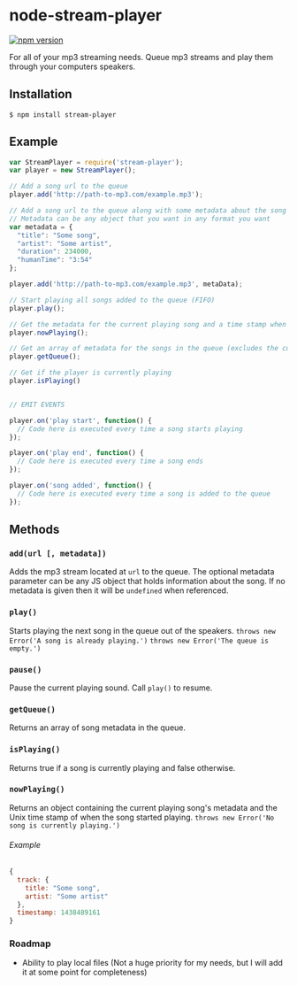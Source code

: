 # node-stream-player
[![npm version](https://badge.fury.io/js/stream-player.svg)](http://badge.fury.io/js/stream-player)

For all of your mp3 streaming needs. Queue mp3 streams and play them through your computers speakers.

## Installation
```
$ npm install stream-player
```

## Example
```javascript
var StreamPlayer = require('stream-player');
var player = new StreamPlayer();

// Add a song url to the queue
player.add('http://path-to-mp3.com/example.mp3');

// Add a song url to the queue along with some metadata about the song
// Metadata can be any object that you want in any format you want
var metadata = {
  "title": "Some song",
  "artist": "Some artist",
  "duration": 234000,
  "humanTime": "3:54"
};

player.add('http://path-to-mp3.com/example.mp3', metaData);

// Start playing all songs added to the queue (FIFO)
player.play();

// Get the metadata for the current playing song and a time stamp when it started playing
player.nowPlaying();

// Get an array of metadata for the songs in the queue (excludes the current playing song)
player.getQueue();

// Get if the player is currently playing
player.isPlaying()


// EMIT EVENTS

player.on('play start', function() {
  // Code here is executed every time a song starts playing
});

player.on('play end', function() {
  // Code here is executed every time a song ends
});

player.on('song added', function() {
  // Code here is executed every time a song is added to the queue
});

```
## Methods
### `add(url [, metadata])`
Adds the mp3 stream located at `url` to the queue. The optional metadata parameter can be any JS object that holds information about the song. If no metadata is given then it will be `undefined` when referenced.
### `play()`
Starts playing the next song in the queue out of the speakers.
`throws new Error('A song is already playing.')`
`throws new Error('The queue is empty.')`
### `pause()`
Pause the current playing sound. Call `play()` to resume.
### `getQueue()`
Returns an array of song metadata in the queue.
### `isPlaying()`
Returns true if a song is currently playing and false otherwise.
### `nowPlaying()`
Returns an object containing the current playing song's metadata and the Unix time stamp of when the song started playing.
`throws new Error('No song is currently playing.')`
###### Example
```javascript
{
  track: {
    title: "Some song",
    artist: "Some artist"
  },
  timestamp: 1438489161
}
```



### Roadmap
- Ability to play local files (Not a huge priority for my needs, but I will add it at some point for completeness)
